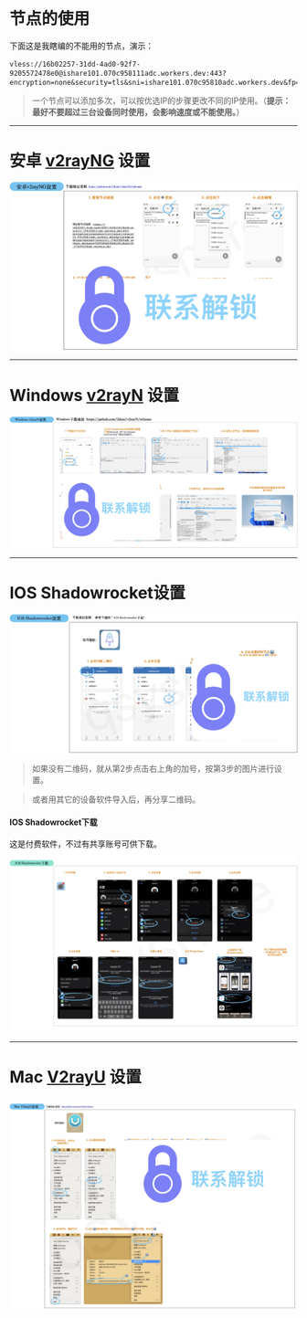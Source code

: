 # 节点的使用
下面这是我瞎编的不能用的节点，演示：
```
vless://16b02257-31dd-4ad0-92f7-9205572478e0@ishare101.070c958111adc.workers.dev:443?encryption=none&security=tls&sni=ishare101.070c95810adc.workers.dev&fp=randomized&type=ws&host=ishare101.070c95810adc.workers.dev&path=%2F%3Fed%3D2048#ishare101.070c95810adc.workers.dev

```
> 一个节点可以添加多次，可以按优选IP的步骤更改不同的IP使用。（**提示：最好不要超过三台设备同时使用，会影响速度或不能使用。**）
-------

# 安卓 [v2rayNG](https://github.com/2dust/v2rayNG/releases) 设置 
[![](media/17205251445788.jpg)](https://www.facebook.com/aifenxiang.qsy?mibextid=LQQJ4d)


-------

# Windows [v2rayN](https://github.com/2dust/v2rayN/releases) 设置
[![](media/17205259972057.jpg)](https://www.facebook.com/aifenxiang.qsy?mibextid=LQQJ4d)

-------
# IOS Shadowrocket设置
[![](media/17205259512168.jpg)](https://www.facebook.com/aifenxiang.qsy?mibextid=LQQJ4d)

> 如果没有二维码，就从第2步点击右上角的加号，按第3步的图片进行设置。

> 或者用其它的设备软件导入后，再分享二维码。

#### **IOS Shadowrocket下载** <!-- {docsify-ignore} -->
这是付费软件，不过有共享账号可供下载。
![](media/17188071864100.jpg)

-------
# Mac [V2rayU](https://github.com/yanue/V2rayU/releases) 设置
[![](media/17205258941630.jpg)](https://www.facebook.com/aifenxiang.qsy?mibextid=LQQJ4d)

